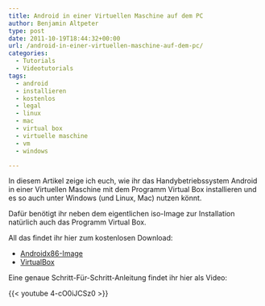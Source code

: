 ```yaml
---
title: Android in einer Virtuellen Maschine auf dem PC
author: Benjamin Altpeter
type: post
date: 2011-10-19T18:44:32+00:00
url: /android-in-einer-virtuellen-maschine-auf-dem-pc/
categories:
  - Tutorials
  - Videotutorials
tags:
  - android
  - installieren
  - kostenlos
  - legal
  - linux
  - mac
  - virtual box
  - virtuelle maschine
  - vm
  - windows

---
```

In diesem Artikel zeige ich euch, wie ihr das Handybetriebssystem Android in einer Virtuellen Maschine mit dem Programm Virtual Box installieren und es so auch unter Windows (und Linux, Mac) nutzen könnt.

Dafür benötigt ihr neben dem eigentlichen iso-Image zur Installation natürlich auch das Programm Virtual Box.
  
All das findet ihr hier zum kostenlosen Download:

  * [Androidx86-Image](http://www.android-x86.org/download)
  * [VirtualBox](https://www.virtualbox.org/wiki/Downloads)

Eine genaue Schritt-Für-Schritt-Anleitung findet ihr hier als Video:

{{< youtube 4-cO0iJCSz0 >}}
